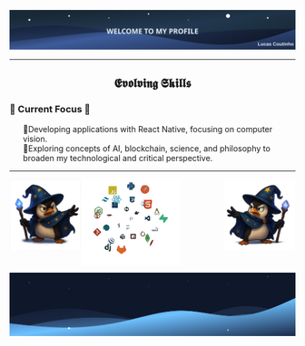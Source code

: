 ![](header.svg)

---

<!--Languages and Tools Section-->       
<h2 align="center">𝕰𝖛𝖔𝖑𝖛𝖎𝖓𝖌 𝕾𝖐𝖎𝖑𝖑𝖘</h2> 

### 🔭 Current Focus 🚀
<ul align="left">
  🔹Developing applications with React Native, focusing on computer vision.<br>
  🔹Exploring concepts of AI, blockchain, science, and philosophy to broaden my technological and critical perspective.
</ul>

---

<div>
  <img align="left" alt="PNG description" width="25%" src="./Pinguim_Esquerdo.png">
  <picture>
    <img align="center" width="35%" alt="GIF description" src="./Skills_Animation.gif">
  </picture>
  <img align="right" alt="PNG description" width="25%" src="./Pinguim_Direito.png">
</div>
   
![](footer.svg)
